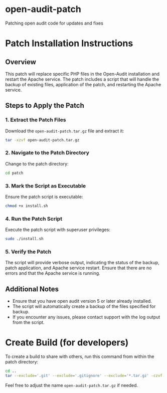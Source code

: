 # open-audit-patch
Patching open audit code for updates and fixes

# Patch Installation Instructions

## Overview

This patch will replace specific PHP files in the Open-Audit installation and restart the Apache service. The patch includes a script that will handle the backup of existing files, application of the patch, and restarting the Apache service.

## Steps to Apply the Patch

### 1. Extract the Patch Files

Download the `open-audit-patch.tar.gz` file and extract it:

```sh
tar -xzvf open-audit-patch.tar.gz
```

### 2. Navigate to the Patch Directory

Change to the patch directory:

```sh
cd patch
```

### 3. Mark the Script as Executable

Ensure the patch script is executable:

```sh
chmod +x install.sh
```

### 4. Run the Patch Script

Execute the patch script with superuser privileges:

```sh
sudo ./install.sh
```

### 5. Verify the Patch

The script will provide verbose output, indicating the status of the backup, patch application, and Apache service restart. Ensure that there are no errors and that the Apache service is running.

## Additional Notes

- Ensure that you have open audit version 5 or later already installed.
- The script will automatically create a backup of the files specified for backup.
- If you encounter any issues, please contact support with the log output from the script.

# Create Build (for developers)

To create a build to share with others, run this command from within the patch directory:

```sh
cd ..
tar --exclude='.git' --exclude='.gitignore' --exclude='*.tar.gz' -czvf open-audit-patch.tar.gz open-audit-patch/

```
Feel free to adjust the name `open-audit-patch.tar.gz` if needed.

